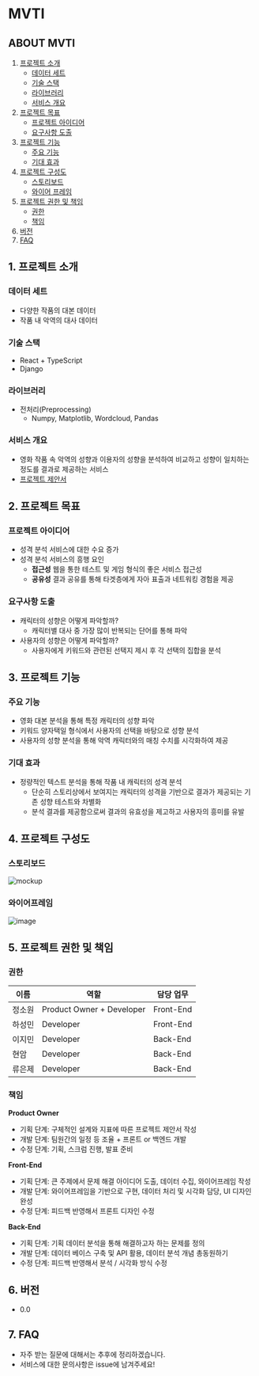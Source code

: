 # MVTI
## ABOUT MVTI
1. [프로젝트 소개](https://kdt-gitlab.elice.io/001-part3-moviecharacter/team5/project-MVTI/-/edit/master/README.md#1-%ED%94%84%EB%A1%9C%EC%A0%9D%ED%8A%B8-%EC%86%8C%EA%B0%9C-1)
    - [데이터 세트](https://kdt-gitlab.elice.io/001-part3-moviecharacter/team5/project-MVTI/-/edit/master/README.md#%EB%8D%B0%EC%9D%B4%ED%84%B0-%EC%84%B8%ED%8A%B8)
    - [기술 스택](https://kdt-gitlab.elice.io/001-part3-moviecharacter/team5/project-MVTI/-/edit/master/README.md#%EA%B8%B0%EC%88%A0-%EC%8A%A4%ED%83%9D)
    - [라이브러리](https://kdt-gitlab.elice.io/001-part3-moviecharacter/team5/project-MVTI/-/edit/master/README.md#%EB%9D%BC%EC%9D%B4%EB%B8%8C%EB%9F%AC%EB%A6%AC)
    - [서비스 개요](https://kdt-gitlab.elice.io/001-part3-moviecharacter/team5/project-MVTI/-/edit/master/README.md#%EC%84%9C%EB%B9%84%EC%8A%A4-%EA%B0%9C%EC%9A%94)
2. [프로젝트 목표](https://kdt-gitlab.elice.io/001-part3-moviecharacter/team5/project-MVTI/-/edit/master/README.md#2-%ED%94%84%EB%A1%9C%EC%A0%9D%ED%8A%B8-%EB%AA%A9%ED%91%9C)
    - [프로젝트 아이디어](https://kdt-gitlab.elice.io/001-part3-moviecharacter/team5/project-MVTI/-/edit/master/README.md#%ED%94%84%EB%A1%9C%EC%A0%9D%ED%8A%B8-%EC%95%84%EC%9D%B4%EB%94%94%EC%96%B4)
    - [요구사항 도출](https://kdt-gitlab.elice.io/001-part3-moviecharacter/team5/project-MVTI/-/edit/master/README.md#%EC%9A%94%EA%B5%AC%EC%82%AC%ED%95%AD-%EB%8F%84%EC%B6%9C)
3. [프로젝트 기능](https://kdt-gitlab.elice.io/001-part3-moviecharacter/team5/project-MVTI/-/edit/master/README.md#3-%ED%94%84%EB%A1%9C%EC%A0%9D%ED%8A%B8-%EA%B8%B0%EB%8A%A5)
    - [주요 기능](https://kdt-gitlab.elice.io/001-part3-moviecharacter/team5/project-MVTI/-/edit/master/README.md#%EC%A3%BC%EC%9A%94-%EA%B8%B0%EB%8A%A5)
    - [기대 효과](https://kdt-gitlab.elice.io/001-part3-moviecharacter/team5/project-MVTI/-/edit/master/README.md#%EA%B8%B0%EB%8C%80-%ED%9A%A8%EA%B3%BC)
4. [프로젝트 구성도](https://kdt-gitlab.elice.io/001-part3-moviecharacter/team5/project-MVTI/-/edit/master/README.md#4-%ED%94%84%EB%A1%9C%EC%A0%9D%ED%8A%B8-%EA%B5%AC%EC%84%B1%EB%8F%84)
    - [스토리보드](https://kdt-gitlab.elice.io/001-part3-moviecharacter/team5/project-MVTI/-/edit/master/README.md#%EC%8A%A4%ED%86%A0%EB%A6%AC%EB%B3%B4%EB%93%9C)
    - [와이어 프레임](https://kdt-gitlab.elice.io/001-part3-moviecharacter/team5/project-MVTI/-/edit/master/README.md#%EC%99%80%EC%9D%B4%EC%96%B4%ED%94%84%EB%A0%88%EC%9E%84)
5. [프로젝트 권한 및 책임](https://kdt-gitlab.elice.io/001-part3-moviecharacter/team5/project-MVTI/-/edit/master/README.md#5-%ED%94%84%EB%A1%9C%EC%A0%9D%ED%8A%B8-%EA%B6%8C%ED%95%9C-%EB%B0%8F-%EC%B1%85%EC%9E%84)
    - [권한](https://kdt-gitlab.elice.io/001-part3-moviecharacter/team5/project-MVTI/-/edit/master/README.md#%EA%B6%8C%ED%95%9C)
    - [책임](https://kdt-gitlab.elice.io/001-part3-moviecharacter/team5/project-MVTI/-/edit/master/README.md#%EC%B1%85%EC%9E%84)
6. [버전](https://kdt-gitlab.elice.io/001-part3-moviecharacter/team5/project-MVTI/-/edit/master/README.md#6-%EB%B2%84%EC%A0%84)
7. [FAQ](https://kdt-gitlab.elice.io/001-part3-moviecharacter/team5/project-MVTI/-/edit/master/README.md#7-faq)


## 1. 프로젝트 소개
### 데이터 세트
  - 다양한 작품의 대본 데이터
  - 작품 내 악역의 대사 데이터
### 기술 스택
  - React + TypeScript
  - Django
### 라이브러리
- 전처리(Preprocessing)
  - Numpy, Matplotlib, Wordcloud, Pandas

### 서비스 개요
  - 영화 작품 속 악역의 성향과 이용자의 성향을 분석하여 비교하고 성향이 일치하는 정도를 결과로 제공하는 서비스
  - [프로젝트 제안서](https://www.notion.so/75f92035db464471bd947cf7ef3abca0)

## 2. 프로젝트 목표
### 프로젝트 아이디어
  - 성격 분석 서비스에 대한 수요 증가
  - 성격 분석 서비스의 흥행 요인
    - **접근성** 웹을 통한 테스트 및 게임 형식의 좋은 서비스 접근성
    - **공유성** 결과 공유를 통해 타겟층에게 자아 표출과 네트워킹 경험을 제공
### 요구사항 도출
  - 캐릭터의 성향은 어떻게 파악할까?
    - 캐릭터별 대사 중 가장 많이 반복되는 단어를 통해 파악
  - 사용자의 성향은 어떻게 파악할까?
    - 사용자에게 키워드와 관련된 선택지 제시 후 각 선택의 집합을 분석

## 3. 프로젝트 기능
### 주요 기능
  - 영화 대본 분석을 통해 특정 캐릭터의 성향 파악
  - 키워드 양자택일 형식에서 사용자의 선택을 바탕으로 성향 분석
  - 사용자의 성향 분석을 통해 악역 캐릭터와의 매칭 수치를 시각화하여 제공
### 기대 효과
  - 정량적인 텍스트 분석을 통해 작품 내 캐릭터의 성격 분석
    - 단순히 스토리상에서 보여지는 캐릭터의 성격을 기반으로 결과가 제공되는 기존 성향 테스트와 차별화
    - 분석 결과를 제공함으로써 결과의 유효성을 제고하고 사용자의 흥미를 유발

## 4. 프로젝트 구성도
### 스토리보드
  ![mockup](/uploads/66f83e15aeafd152814c1e61fd47f843/mockup.png)
### 와이어프레임
  ![image](/uploads/ae2186b9feac771bdc252593f509d828/image.png)

## 5. 프로젝트 권한 및 책임

### 권한
| 이름 | 역할 | 담당 업무 |
| ------ | ------ | ------ |
| 정소원 | Product Owner + Developer | Front-End |
| 하성민 | Developer | Front-End |
| 이지민 | Developer | Back-End |
| 현암 | Developer | Back-End |
| 류은제 | Developer | Back-End |

### 책임
**Product Owner**
  - 기획 단계: 구체적인 설계와 지표에 따른 프로젝트 제안서 작성
  - 개발 단계: 팀원간의 일정 등 조율 + 프론트 or 백엔드 개발
  - 수정 단계: 기획, 스크럼 진행, 발표 준비  

**Front-End**
  - 기획 단계: 큰 주제에서 문제 해결 아이디어 도출, 데이터 수집, 와이어프레임 작성
  - 개발 단계: 와이어프레임을 기반으로 구현, 데이터 처리 및 시각화 담당, UI 디자인 완성
  - 수정 단계: 피드백 반영해서 프론트 디자인 수정  

**Back-End**
  - 기획 단계: 기획 데이터 분석을 통해 해결하고자 하는 문제를 정의
  - 개발 단계: 데이터 베이스 구축 및 API 활용, 데이터 분석 개념 총동원하기
  - 수정 단계: 피드백 반영해서 분석 / 시각화 방식 수정  

## 6. 버전
  - 0.0

## 7. FAQ
  - 자주 받는 질문에 대해서는 추후에 정리하겠습니다.
  - 서비스에 대한 문의사항은 issue에 남겨주세요!